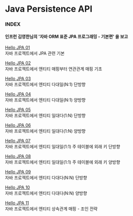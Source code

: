 # Java Persistence API

### INDEX

#### 인프런 김영한님의 '자바 ORM 표준 JPA 프로그래밍 - 기본편' 을 보고

[Hello JPA 01](https://github.com/oh29oh29/jpa-study/tree/master/hello-jpa-01)  
자바 프로젝트에서 JPA 관련 기본  

[Hello JPA 02](https://github.com/oh29oh29/jpa-study/tree/master/hello-jpa-02)  
자바 프로젝트에서 앤티티 매핑부터 연관관계 매핑 기초

[Hello JPA 03](https://github.com/oh29oh29/jpa-study/tree/master/hello-jpa-03)  
자바 프로젝트에서 엔티티 다대일(N:1) 단방향

[Hello JPA 04](https://github.com/oh29oh29/jpa-study/tree/master/hello-jpa-04)  
자바 프로젝트에서 엔티티 다대일(N:1) 양방향

[Hello JPA 05](https://github.com/oh29oh29/jpa-study/tree/master/hello-jpa-05)  
자바 프로젝트에서 엔티티 일대다(1:N) 단방향

[Hello JPA 06](https://github.com/oh29oh29/jpa-study/tree/master/hello-jpa-06)  
자바 프로젝트에서 엔티티 일대다(1:N) 양방향

[Hello JPA 07](https://github.com/oh29oh29/jpa-study/tree/master/hello-jpa-07)  
자바 프로젝트에서 엔티티 일대일(1:1) 주 테이블에 외래 키 단방향

[Hello JPA 08](https://github.com/oh29oh29/jpa-study/tree/master/hello-jpa-08)  
자바 프로젝트에서 엔티티 일대일(1:1) 주 테이블에 외래 키 양방향

[Hello JPA 09](https://github.com/oh29oh29/jpa-study/tree/master/hello-jpa-09)  
자바 프로젝트에서 엔티티 다대다(N:N) 단방향

[Hello JPA 10](https://github.com/oh29oh29/jpa-study/tree/master/hello-jpa-10)  
자바 프로젝트에서 엔티티 다대다(N:N) 양방향

[Hello JPA 11](https://github.com/oh29oh29/jpa-study/tree/master/hello-jpa-11)  
자바 프로젝트에서 엔티티 상속관계 매핑 - 조인 전략